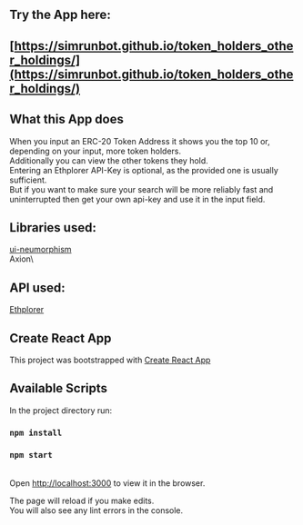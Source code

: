 ## Try the App here:
## [https://simrunbot.github.io/token_holders_other_holdings/](https://simrunbot.github.io/token_holders_other_holdings/)

## What this App does
When you input an ERC-20 Token Address it shows you the top 10 or, depending on your input, more token holders.
\
Additionally you can view the other tokens they hold.
\
Entering an Ethplorer API-Key is optional, as the provided one is usually sufficient.
\
But if you want to make sure your search will be more reliably fast and uninterrupted then get your own api-key and use it in the input field. 


## Libraries used:
[ui-neumorphism](https://github.com/AKAspanion/ui-neumorphism)\
Axion\

## API used:
[Ethplorer](https://github.com/EverexIO/Ethplorer/wiki/Ethplorer-API)

##  Create React App
This project was bootstrapped with [Create React App](https://github.com/facebook/create-react-app)

## Available Scripts

In the project directory run:

### `npm install`
### `npm start`

\
Open [http://localhost:3000](http://localhost:3000) to view it in the browser.

The page will reload if you make edits.\
You will also see any lint errors in the console.


